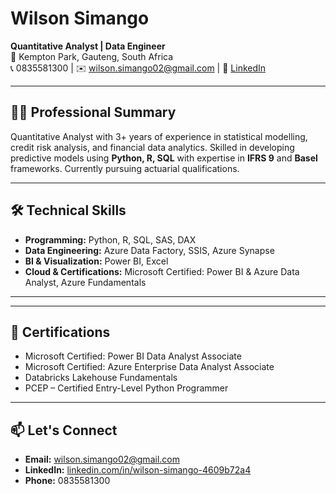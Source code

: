 # Wilson Simango

**Quantitative Analyst | Data Engineer**  
📍 Kempton Park, Gauteng, South Africa  
📞 0835581300 | ✉️ wilson.simango02@gmail.com | 💼 [LinkedIn](https://linkedin.com/in/wilson-simango-4609b72a4)

---

## 👨‍💻 Professional Summary

Quantitative Analyst with 3+ years of experience in statistical modelling, credit risk analysis, and financial data analytics. Skilled in developing predictive models using **Python, R, SQL** with expertise in **IFRS 9** and **Basel** frameworks. Currently pursuing actuarial qualifications.

---

## 🛠️ Technical Skills

* **Programming:** Python, R, SQL, SAS, DAX
* **Data Engineering:** Azure Data Factory, SSIS, Azure Synapse
* **BI & Visualization:** Power BI, Excel
* **Cloud & Certifications:** Microsoft Certified: Power BI & Azure Data Analyst, Azure Fundamentals

---

---

## 📜 Certifications

* Microsoft Certified: Power BI Data Analyst Associate
* Microsoft Certified: Azure Enterprise Data Analyst Associate  
* Databricks Lakehouse Fundamentals
* PCEP – Certified Entry-Level Python Programmer

---

## 📫 Let's Connect

- **Email:** wilson.simango02@gmail.com
- **LinkedIn:** [linkedin.com/in/wilson-simango-4609b72a4](https://linkedin.com/in/wilson-simango-4609b72a4)
- **Phone:** 0835581300
